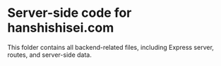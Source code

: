 # Server-side code for hanshishisei.com

This folder contains all backend-related files, including Express server, routes, and server-side data.
